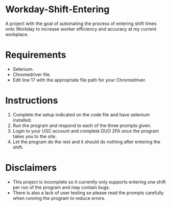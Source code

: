 # Workday-Shift-Entering

A project with the goal of automating the process of entering shift times onto Workday to increase worker efficiency and accuracy at my current workplace.

# Requirements

- Selenium.
- Chromedriver file.
- Edit line 17 with the appropriate file path for your Chromedriver.

# Instructions
1. Complete the setup indicated on the code file and have selenium installed.
2. Run the program and respond to each of the three prompts given.
3. Login to your USC account and complete DUO 2FA once the program takes you to the site.
4. Let the program do the rest and it should do nothing after entering the shift.

# Disclaimers

- This project is incomplete so it currently only supports entering one shift per run of the program and may contain bugs.
- There is also a lack of user testing so please read the prompts carefully when running the program to reduce errors.

